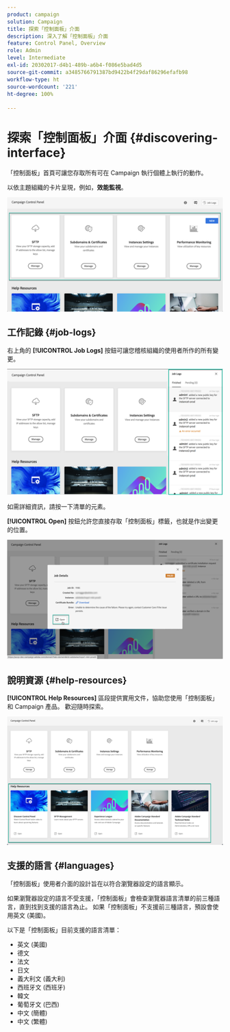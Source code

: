 ```yaml
---
product: campaign
solution: Campaign
title: 探索「控制面板」介面
description: 深入了解「控制面板」介面
feature: Control Panel, Overview
role: Admin
level: Intermediate
exl-id: 20302017-d4b1-489b-a6b4-f086e5bad4d5
source-git-commit: a3485766791387bd9422b4f29daf86296efafb98
workflow-type: ht
source-wordcount: '221'
ht-degree: 100%

---
```


# 探索「控制面板」介面 {#discovering-interface}

「控制面板」首頁可讓您存取所有可在 Campaign 執行個體上執行的動作。

以依主題組織的卡片呈現，例如，**效能監視**。

<!--With upcoming Campaign releases, more topics and cards will be made available.-->

![](assets/control_panel_interface.png)

## 工作記錄 {#job-logs}

右上角的 **[!UICONTROL Job Logs]** 按鈕可讓您稽核組織的使用者所作的所有變更。

![](assets/control_panel_interface2.png)

如需詳細資訊，請按一下清單的元素。

**[!UICONTROL Open]** 按鈕允許您直接存取「控制面板」標籤，也就是作出變更的位置。

![](assets/control_panel_logdetails.png)

## 說明資源 {#help-resources}

**[!UICONTROL Help Resources]** 區段提供實用文件，協助您使用「控制面板」和 Campaign 產品。 歡迎隨時探索。

![](assets/helpresources.png)

## 支援的語言 {#languages}

「控制面板」使用者介面的設計旨在以符合瀏覽器設定的語言顯示。

如果瀏覽器設定的語言不受支援，「控制面板」會檢查瀏覽器語言清單的前三種語言，直到找到支援的語言為止。 如果「控制面板」不支援前三種語言，預設會使用英文 (美國)。

以下是「控制面板」目前支援的語言清單：

* 英文 (美國)
* 德文
* 法文
* 日文
* 義大利文 (義大利)
* 西班牙文 (西班牙)
* 韓文
* 葡萄牙文 (巴西)
* 中文 (簡體)
* 中文 (繁體)
